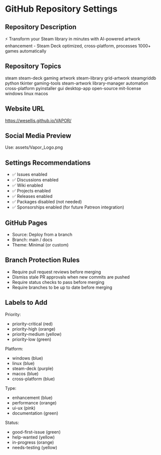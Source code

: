 # GitHub Repository Settings

## Repository Description
⚡ Transform your Steam library in minutes with AI-powered artwork enhancement - Steam Deck optimized, cross-platform, processes 1000+ games automatically

## Repository Topics
steam
steam-deck
gaming
artwork
steam-library
grid-artwork
steamgriddb
python
tkinter
gaming-tools
steam-artwork
library-manager
automation
cross-platform
pyinstaller
gui
desktop-app
open-source
mit-license
windows
linux
macos

## Website URL
https://wesellis.github.io/VAPOR/

## Social Media Preview
Use: assets/Vapor_Logo.png

## Settings Recommendations
- ✅ Issues enabled
- ✅ Discussions enabled  
- ✅ Wiki enabled
- ✅ Projects enabled
- ✅ Releases enabled
- ✅ Packages disabled (not needed)
- ✅ Sponsorships enabled (for future Patreon integration)

## GitHub Pages
- Source: Deploy from a branch
- Branch: main / docs
- Theme: Minimal (or custom)

## Branch Protection Rules
- Require pull request reviews before merging
- Dismiss stale PR approvals when new commits are pushed
- Require status checks to pass before merging
- Require branches to be up to date before merging

## Labels to Add
Priority:
- priority-critical (red)
- priority-high (orange) 
- priority-medium (yellow)
- priority-low (green)

Platform:
- windows (blue)
- linux (blue)
- steam-deck (purple)
- macos (blue)
- cross-platform (blue)

Type:
- enhancement (blue)
- performance (orange)
- ui-ux (pink)
- documentation (green)

Status:
- good-first-issue (green)
- help-wanted (yellow)
- in-progress (orange)
- needs-testing (yellow)
